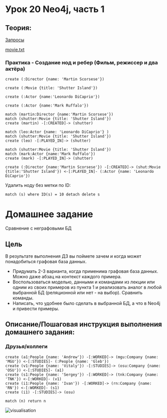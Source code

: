 # Урок 20 Neo4j, часть 1

## Теория:
[Запросы](neo4j_p1.md)

[movie.txt](movie.txt)


### Практика - Создание нод и ребер (Фильм, режиссер и два актёра)
```cypher
create (:Director {name: 'Martin Scorsese'})

create (:Movie {title: 'Shutter Island'})

create (:Actor {name:'Leonardo DiCaprio'})

create (:Actor {name:'Mark Ruffalo'})

match (martin:Director {name:'Martin Scorsese'})
match (shutter:Movie {title: 'Shutter Island'})
create (martin) -[:CREATED]-> (shutter)

match (leo:Actor {name: 'Leonardo DiCaprio'} )
match (shutter:Movie {title: 'Shutter Island'})
create (leo) -[:PLAYED_IN]-> (shutter)

match (shutter:Movie {title: 'Shutter Island'})
match (mark:Actor {name:'Mark Ruffalo'})
create (mark) -[:PLAYED_IN]-> (shutter)
```

```cypher
create (:Director {name:'Martin Scorsese'}) -[:CREATED]-> (shut:Movie {title:'Shutter Island'}) <-[:PLAYED_IN]- (:Actor {name: 'Leonardo DiCaprio'})

```

Удалить ноду без метки по ID:
```cypher
match (s) where ID(s) = 10 detach delete s
```

# Домашнее задание

Сравнение с неграфовыми БД

## Цель

В результате выполнения ДЗ вы поймете зачем и когда может понадобиться графовая база данных.

- Придумать 2-3 варианта, когда применима графовая база данных. Можно даже абзац на контекст каждого примера.
- Воспользоваться моделью, данными и командами из лекции или одним из своих примеров из пункта 1 и реализовать аналог в любой выбранной БД (реляционной или нет - на выбор). Сравнить команды.
- Написать, что удобнее было сделать в выбранной БД, а что в Neo4j и привести примеры.

## Описание/Пошаговая инструкция выполнения домашнего задания:

### Друзья/коллеги

```cypher
create (a1:People {name: 'Andrew'}) -[:WORKED]-> (mgu:Company {name: 'MGU'}) <-[:STUDIES]- (:People {name: 'Gleb'})
create (v1:People {name: 'Vitaly'}) -[:STUDIES]-> (osu:Company {name: 'OSU'}) <-[:STUDIES]- (a1)
create (s1:People {name: 'Sergey'}) -[:WORKED]-> (tnk:Company {name: 'TNK'}) <-[:WORKED]- (v1)
create (i1:People {name: 'Ivan'}) -[:WORKED]-> (rn:Company {name: 'RN'}) <-[:WORKED]- (s1)
create (i1) -[:STUDIES]-> (osu)
```

```cypher
match (n) return n
```

![visualisation](https://github.com/ada04/NoSQL/assets/40420948/62e2a85b-d324-433d-ba16-d11ff25033e5)

